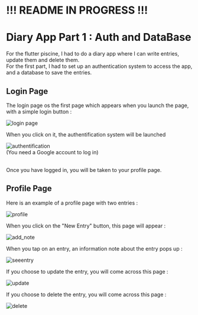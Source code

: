 # !!! README IN PROGRESS !!!

# Diary App Part 1 : Auth and DataBase

For the flutter piscine, I had to do a diary app where I can write entries, update them and delete them. <br/>
For the first part, I had to set up an authentication system to access the app, and a database to save the entries.

## Login Page

The login page os the first page which appears when you launch the page, with a simple login button : <br/>

![login page](https://github.com/Claken/Piscine_Flutter/assets/51683861/dfc79c22-9e7e-4b66-8a28-f37c1fe893f6)

When you click on it, the authentification system will be launched <br/>

![authentification](https://github.com/Claken/Piscine_Flutter/assets/51683861/24beefdc-e352-461e-9b86-c5387565b327)
<br/> (You need a Google account to log in)
<br/>

<br/>
Once you have logged in, you will be taken to your profile page.

## Profile Page

Here is an example of a profile page with two entries :

![profile](https://github.com/Claken/Piscine_Flutter/assets/51683861/504b943f-739d-461c-872c-87529726018e)

When you click on the "New Entry" button, this page will appear :

![add_note](https://github.com/Claken/Piscine_Flutter/assets/51683861/08ce8a5e-4748-40b4-82a0-611a9e7a896d)

When you tap on an entry, an information note about the entry pops up :

![seeentry](https://github.com/Claken/Piscine_Flutter/assets/51683861/25fde4ca-8792-411f-bc8f-1d3821c97f7d)

If you choose to update the entry, you will come across this page :

![update](https://github.com/Claken/Piscine_Flutter/assets/51683861/88fbb155-663d-48ec-a299-516acf704434)

If you choose to delete the entry, you will come across this page :

![delete](https://github.com/Claken/Piscine_Flutter/assets/51683861/52986c28-f8df-4012-a6d7-ad48a816517c)

